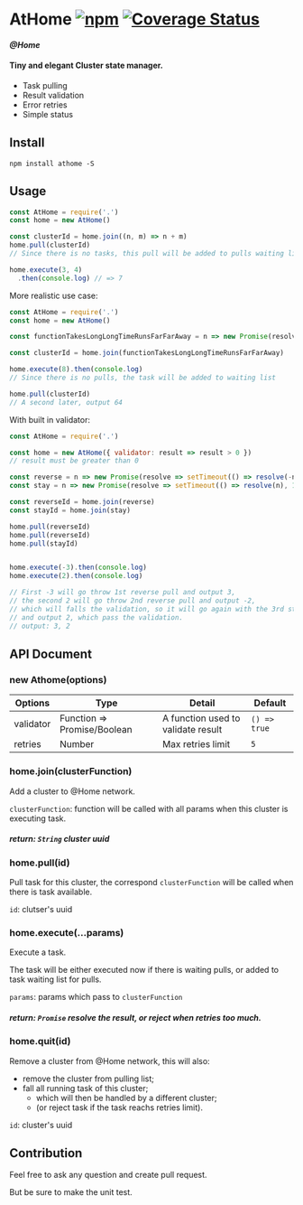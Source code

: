 # AtHome [![npm](https://img.shields.io/npm/v/athome.svg)](https://www.npmjs.com/package/athome) [![Coverage Status](https://coveralls.io/repos/github/simon300000/athome/badge.svg?branch=master)](https://coveralls.io/github/simon300000/athome?branch=master)

#### *@Home*

#### Tiny and elegant Cluster state manager.

* Task pulling
* Result validation
* Error retries
* Simple status

## Install

```shell
npm install athome -S
```

## Usage

```javascript
const AtHome = require('.')
const home = new AtHome()

const clusterId = home.join((n, m) => n + m)
home.pull(clusterId)
// Since there is no tasks, this pull will be added to pulls waiting list.

home.execute(3, 4)
  .then(console.log) // => 7
```

More realistic use case:

```javascript
const AtHome = require('.')
const home = new AtHome()

const functionTakesLongLongTimeRunsFarFarAway = n => new Promise(resolve => setTimeout(() => resolve(n * n), 1000))

const clusterId = home.join(functionTakesLongLongTimeRunsFarFarAway)

home.execute(8).then(console.log)
// Since there is no pulls, the task will be added to waiting list

home.pull(clusterId)
// A second later, output 64
```

With built in validator:

```javascript
const AtHome = require('.')

const home = new AtHome({ validator: result => result > 0 })
// result must be greater than 0

const reverse = n => new Promise(resolve => setTimeout(() => resolve(-n), 1000))
const stay = n => new Promise(resolve => setTimeout(() => resolve(n), 1000))

const reverseId = home.join(reverse)
const stayId = home.join(stay)

home.pull(reverseId)
home.pull(reverseId)
home.pull(stayId)


home.execute(-3).then(console.log)
home.execute(2).then(console.log)

// First -3 will go throw 1st reverse pull and output 3,
// the second 2 will go throw 2nd reverse pull and output -2,
// which will falls the validation, so it will go again with the 3rd stay pull,
// and output 2, which pass the validation.
// output: 3, 2
```

## API Document

### new Athome(options)

| Options   | Type                        | Detail                             | Default      |
| --------- | --------------------------- | ---------------------------------- | ------------ |
| validator | Function => Promise/Boolean | A function used to validate result | `() => true` |
| retries   | Number                      | Max retries limit                  | `5`          |

### home.join(clusterFunction)

Add a cluster to @Home network.

`clusterFunction`: function will be called with all params when this cluster is executing task.

##### return: `String` cluster uuid

### home.pull(id)

Pull task for this cluster, the correspond `clusterFunction` will be called when there is task available.

`id`: clutser's uuid

### home.execute(...params)

Execute a task.

The task will be either executed now if there is waiting pulls, or added to task waiting list for pulls.

`params`: params which pass to `clusterFunction`

##### return: `Promise` resolve the result, or reject when retries too much.

### home.quit(id)

Remove a cluster from @Home network, this will also:

* remove the cluster from pulling list;
* fall all running task of this cluster;
  * which will then be handled by a different cluster;
  * (or reject task if the task reachs retries limit).

`id`: cluster's uuid

## Contribution

Feel free to ask any question and create pull request.

But be sure to make the unit test.